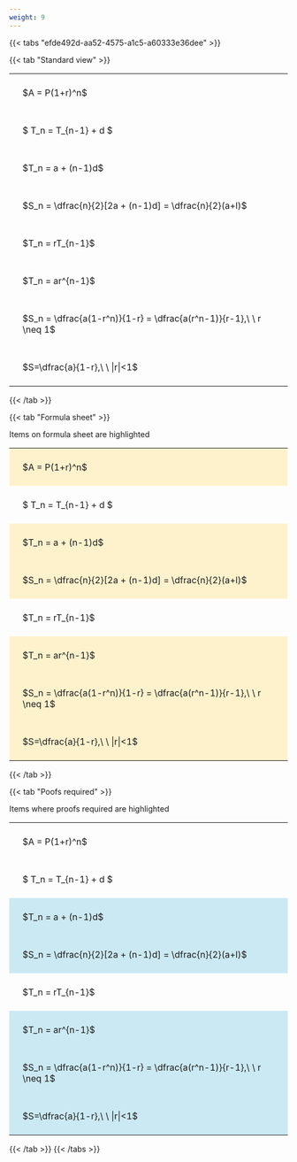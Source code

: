 ```yaml
---
weight: 9
---
```


{{< tabs "efde492d-aa52-4575-a1c5-a60333e36dee" >}}

{{< tab "Standard view" >}}

<style type="text/css">
#T_353cf th.col_heading {
  text-align: left;
  font-size: 1em;
}
#T_353cf td {
  text-align: left;
  font-size: 1em;
  padding: 1.5em;
}
</style>
<table id="T_353cf">
  <thead>
  </thead>
  <tbody>
    <tr>
      <td id="T_353cf_row0_col0" class="data row0 col0" >$A = P(1+r)^n$</td>
    </tr>
    <tr>
      <td id="T_353cf_row1_col0" class="data row1 col0" >$ T_n = T_{n-1} + d $</td>
    </tr>
    <tr>
      <td id="T_353cf_row2_col0" class="data row2 col0" >$T_n = a + (n-1)d$</td>
    </tr>
    <tr>
      <td id="T_353cf_row3_col0" class="data row3 col0" >$S_n = \dfrac{n}{2}[2a + (n-1)d] = \dfrac{n}{2}(a+l)$</td>
    </tr>
    <tr>
      <td id="T_353cf_row4_col0" class="data row4 col0" >$T_n = rT_{n-1}$</td>
    </tr>
    <tr>
      <td id="T_353cf_row5_col0" class="data row5 col0" >$T_n = ar^{n-1}$</td>
    </tr>
    <tr>
      <td id="T_353cf_row6_col0" class="data row6 col0" >$S_n = \dfrac{a(1-r^n)}{1-r} = \dfrac{a(r^n-1)}{r-1},\ \  r \neq 1$</td>
    </tr>
    <tr>
      <td id="T_353cf_row7_col0" class="data row7 col0" >$S=\dfrac{a}{1-r},\ \ |r|<1$</td>
    </tr>
  </tbody>
</table>
{{< /tab >}}

{{< tab "Formula sheet" >}}

Items on formula sheet are highlighted 
<br>
<style type="text/css">
#T_45e64 th.col_heading {
  text-align: left;
  font-size: 1em;
}
#T_45e64 td {
  text-align: left;
  font-size: 1em;
  padding: 1.5em;
}
#T_45e64_row0_col0, #T_45e64_row2_col0, #T_45e64_row3_col0, #T_45e64_row5_col0, #T_45e64_row6_col0, #T_45e64_row7_col0 {
  background-color: rgba(255,194,10, 0.2);
}
#T_45e64_row1_col0, #T_45e64_row4_col0 {
  background-color: rgba(0,0,0,0);
}
</style>
<table id="T_45e64">
  <thead>
  </thead>
  <tbody>
    <tr>
      <td id="T_45e64_row0_col0" class="data row0 col0" >$A = P(1+r)^n$</td>
    </tr>
    <tr>
      <td id="T_45e64_row1_col0" class="data row1 col0" >$ T_n = T_{n-1} + d $</td>
    </tr>
    <tr>
      <td id="T_45e64_row2_col0" class="data row2 col0" >$T_n = a + (n-1)d$</td>
    </tr>
    <tr>
      <td id="T_45e64_row3_col0" class="data row3 col0" >$S_n = \dfrac{n}{2}[2a + (n-1)d] = \dfrac{n}{2}(a+l)$</td>
    </tr>
    <tr>
      <td id="T_45e64_row4_col0" class="data row4 col0" >$T_n = rT_{n-1}$</td>
    </tr>
    <tr>
      <td id="T_45e64_row5_col0" class="data row5 col0" >$T_n = ar^{n-1}$</td>
    </tr>
    <tr>
      <td id="T_45e64_row6_col0" class="data row6 col0" >$S_n = \dfrac{a(1-r^n)}{1-r} = \dfrac{a(r^n-1)}{r-1},\ \  r \neq 1$</td>
    </tr>
    <tr>
      <td id="T_45e64_row7_col0" class="data row7 col0" >$S=\dfrac{a}{1-r},\ \ |r|<1$</td>
    </tr>
  </tbody>
</table>
{{< /tab >}}

{{< tab "Poofs required" >}}

Items where proofs required are highlighted 
<br>
<style type="text/css">
#T_cda50 th.col_heading {
  text-align: left;
  font-size: 1em;
}
#T_cda50 td {
  text-align: left;
  font-size: 1em;
  padding: 1.5em;
}
#T_cda50_row0_col0, #T_cda50_row1_col0, #T_cda50_row4_col0 {
  background-color: rgba(0,0,0,0);
}
#T_cda50_row2_col0, #T_cda50_row3_col0, #T_cda50_row5_col0, #T_cda50_row6_col0, #T_cda50_row7_col0 {
  background-color: rgba(0,150,200, 0.2);
}
</style>
<table id="T_cda50">
  <thead>
  </thead>
  <tbody>
    <tr>
      <td id="T_cda50_row0_col0" class="data row0 col0" >$A = P(1+r)^n$</td>
    </tr>
    <tr>
      <td id="T_cda50_row1_col0" class="data row1 col0" >$ T_n = T_{n-1} + d $</td>
    </tr>
    <tr>
      <td id="T_cda50_row2_col0" class="data row2 col0" >$T_n = a + (n-1)d$</td>
    </tr>
    <tr>
      <td id="T_cda50_row3_col0" class="data row3 col0" >$S_n = \dfrac{n}{2}[2a + (n-1)d] = \dfrac{n}{2}(a+l)$</td>
    </tr>
    <tr>
      <td id="T_cda50_row4_col0" class="data row4 col0" >$T_n = rT_{n-1}$</td>
    </tr>
    <tr>
      <td id="T_cda50_row5_col0" class="data row5 col0" >$T_n = ar^{n-1}$</td>
    </tr>
    <tr>
      <td id="T_cda50_row6_col0" class="data row6 col0" >$S_n = \dfrac{a(1-r^n)}{1-r} = \dfrac{a(r^n-1)}{r-1},\ \  r \neq 1$</td>
    </tr>
    <tr>
      <td id="T_cda50_row7_col0" class="data row7 col0" >$S=\dfrac{a}{1-r},\ \ |r|<1$</td>
    </tr>
  </tbody>
</table>
{{< /tab >}}
{{< /tabs >}}